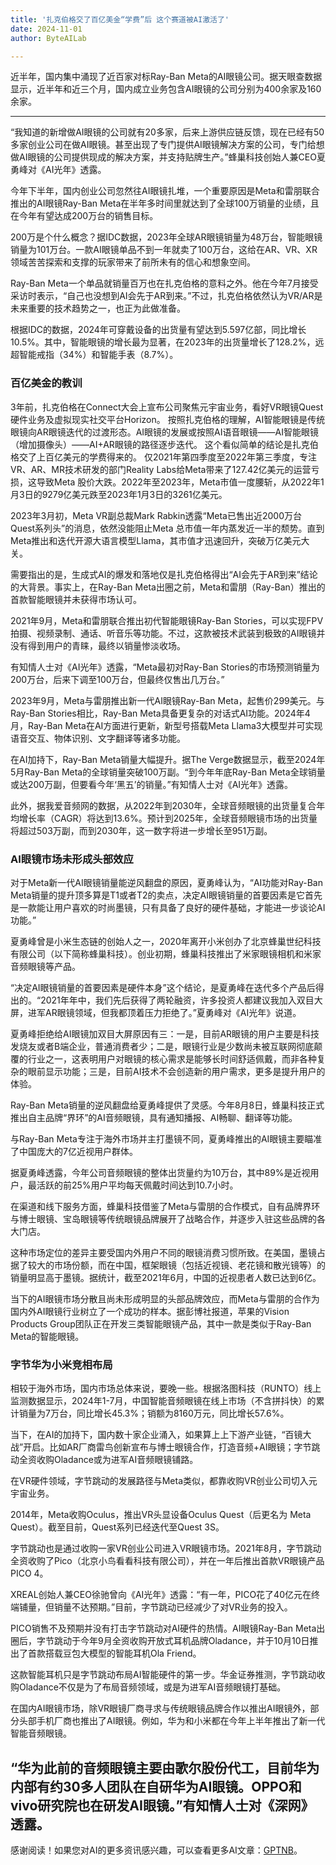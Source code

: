 ```yaml
---
title: '扎克伯格交了百亿美金“学费”后 这个赛道被AI激活了'
date: 2024-11-01
author: ByteAILab

---
```


近半年，国内集中涌现了近百家对标Ray-Ban Meta的AI眼镜公司。据天眼查数据显示，近半年和近三个月，国内成立业务包含AI眼镜的公司分别为400余家及160余家。

---
“我知道的新增做AI眼镜的公司就有20多家，后来上游供应链反馈，现在已经有50多家创业公司在做AI眼镜。甚至出现了专门提供AI眼镜解决方案的公司，专门给想做AI眼镜的公司提供现成的解决方案，并支持贴牌生产。”蜂巢科技创始人兼CEO夏勇峰对《AI光年》透露。

今年下半年，国内创业公司忽然往AI眼镜扎堆，一个重要原因是Meta和雷朋联合推出的AI眼镜Ray-Ban Meta在半年多时间里就达到了全球100万销量的业绩，且在今年有望达成200万台的销售目标。

200万是个什么概念？据IDC数据，2023年全球AR眼镜销量为48万台，智能眼镜销量为101万台。一款AI眼镜单品不到一年就卖了100万台，这给在AR、VR、XR领域苦苦探索和支撑的玩家带来了前所未有的信心和想象空间。

Ray-Ban Meta一个单品就销量百万也在扎克伯格的意料之外。他在今年7月接受采访时表示，“自己也没想到AI会先于AR到来。”不过，扎克伯格依然认为VR/AR是未来重要的技术趋势之一，也正为此做准备。

根据IDC的数据，2024年可穿戴设备的出货量有望达到5.597亿部，同比增长10.5%。其中，智能眼镜的增长最为显著，在2023年的出货量增长了128.2%，远超智能戒指（34%）和智能手表（8.7%）。

### 百亿美金的教训

3年前，扎克伯格在Connect大会上宣布公司聚焦元宇宙业务，看好VR眼镜Quest硬件业务及虚拟现实社交平台Horizon。
按照扎克伯格的理解，AI智能眼镜是传统眼镜向AR眼镜迭代的过渡形态。AI眼镜的发展或按照AI语音眼镜——AI智能眼镜（增加摄像头）——AI+AR眼镜的路径逐步迭代。
这个看似简单的结论是扎克伯格交了上百亿美元的学费得来的。
仅2021年第四季度至2022年第三季度，专注VR、AR、MR技术研发的部门Reality Labs给Meta带来了127.42亿美元的运营亏损，这导致Meta 股价大跌。2022年至2023年，Meta市值一度腰斩，从2022年1月3日的9279亿美元跌至2023年1月3日的3261亿美元。

2023年3月初，Meta VR副总裁Mark Rabkin透露“Meta已售出近2000万台Quest系列头”的消息，依然没能阻止Meta 总市值一年内蒸发近一半的颓势。直到Meta推出和迭代开源大语言模型Llama，其市值才迅速回升，突破万亿美元大关。

需要指出的是，生成式AI的爆发和落地仅是扎克伯格得出“AI会先于AR到来”结论的大背景。事实上，在Ray-Ban Meta出圈之前，Meta和雷朋（Ray-Ban）推出的首款智能眼镜并未获得市场认可。

2021年9月，Meta和雷朋联合推出初代智能眼镜Ray-Ban Stories，可以实现FPV拍摄、视频录制、通话、听音乐等功能。不过，这款被技术武装到极致的AI眼镜并没有得到用户的青睐，最终以销量惨淡收场。

有知情人士对《AI光年》透露，“Meta最初对Ray-Ban Stories的市场预测销量为200万台，后来下调至100万台，但最终仅售出几万台。”

2023年9月，Meta与雷朋推出新一代AI眼镜Ray-Ban Meta，起售价299美元。与Ray-Ban Stories相比，Ray-Ban Meta具备更复杂的对话式AI功能。2024年4月，Ray-Ban Meta在AI方面进行更新，新型号搭载Meta Llama3大模型并可实现语音交互、物体识别、文字翻译等诸多功能。

在AI加持下，Ray-Ban Meta销量大幅提升。据The Verge数据显示，截至2024年5月Ray-Ban Meta的全球销量突破100万副。“到今年年底Ray-Ban Meta全球销量或达200万副，但要看今年‘黑五’的销量。”有知情人士对《AI光年》透露。

此外，据我爱音频网的数据，从2022年到2030年，全球音频眼镜的出货量复合年均增长率（CAGR）将达到13.6%。预计到2025年，全球音频眼镜市场的出货量将超过503万副，而到2030年，这一数字将进一步增长至951万副。

### AI眼镜市场未形成头部效应

对于Meta新一代AI眼镜销量能逆风翻盘的原因，夏勇峰认为，“AI功能对Ray-Ban Meta销量的提升顶多算是T1或者T2的卖点，决定AI眼镜销量的首要因素是它首先是一款能让用户喜欢的时尚墨镜，只有具备了良好的硬件基础，才能进一步谈论AI功能。”

夏勇峰曾是小米生态链的创始人之一，2020年离开小米创办了北京蜂巢世纪科技有限公司（以下简称蜂巢科技）。创业初期，蜂巢科技推出了米家眼镜相机和米家音频眼镜等产品。

“决定AI眼镜销量的首要因素是硬件本身”这个结论，是夏勇峰在迭代多个产品后得出的。“2021年年中，我们先后获得了两轮融资，许多投资人都建议我加入双目大屏，进军AR眼镜领域，但我都顶着压力拒绝了。”夏勇峰对《AI光年》说道。

夏勇峰拒绝给AI眼镜加双目大屏原因有三：一是，目前AR眼镜的用户主要是科技发烧友或者B端企业，普通消费者少；二是，眼镜行业是少数尚未被互联网彻底颠覆的行业之一，这表明用户对眼镜的核心需求是能够长时间舒适佩戴，而非各种复杂的眼前显示功能；三是，目前AI技术不会创造新的用户需求，更多是提升用户的体验。

Ray-Ban Meta销量的逆风翻盘给夏勇峰提供了灵感。今年8月8日，蜂巢科技正式推出自主品牌“界环”的AI音频眼镜，具有通知播报、AI畅聊、翻译等功能。

与Ray-Ban Meta专注于海外市场并主打墨镜不同，夏勇峰推出的AI眼镜主要瞄准了中国庞大的7亿近视用户群体。

据夏勇峰透露，今年公司音频眼镜的整体出货量约为10万台，其中89%是近视用户，最活跃的前25%用户平均每天佩戴时间达到10.7小时。

在渠道和线下服务方面，蜂巢科技借鉴了Meta与雷朋的合作模式，自有品牌界环与博士眼镜、宝岛眼镜等传统眼镜品牌展开了战略合作，并逐步入驻这些品牌的各大门店。

这种市场定位的差异主要受国内外用户不同的眼镜消费习惯所致。在美国，墨镜占据了较大的市场份额，而在中国，框架眼镜（包括近视镜、老花镜和散光镜等）的销量明显高于墨镜。据统计，截至2021年6月，中国的近视患者人数已达到6亿。

当下的AI眼镜市场分散且尚未形成明显的头部品牌效应，而Meta与雷朋的合作为国内外AI眼镜行业树立了一个成功的样本。据彭博社报道，苹果的Vision Products Group团队正在开发三类智能眼镜产品，其中一款是类似于Ray-Ban Meta的智能眼镜。

### 字节华为小米竞相布局

相较于海外市场，国内市场总体来说，要晚一些。根据洛图科技（RUNTO）线上监测数据显示，2024年1-7月，中国智能音频眼镜在线上市场（不含拼抖快）的累计销量为7万台，同比增长45.3%；销额为8160万元，同比增长57.6%。

当下，在AI的加持下，国内数十家企业涌入，如果算上上下游产业链，“百镜大战”开启。比如AR厂商雷鸟创新宣布与博士眼镜合作，打造音频+AI眼镜；字节跳动全资收购Oladance或为进军AI音频眼镜铺路。

在VR硬件领域，字节跳动的发展路径与Meta类似，都靠收购VR创业公司切入元宇宙业务。

2014年，Meta收购Oculus，推出VR头显设备Oculus Quest（后更名为 Meta Quest）。截至目前，Quest系列已经迭代至Quest 3S。

字节跳动也是通过收购一家VR创业公司进入VR眼镜市场。2021年8月，字节跳动全资收购了Pico（北京小鸟看看科技有限公司），并在一年后推出首款VR眼镜产品PICO 4。

XREAL创始人兼CEO徐驰曾向《AI光年》透露：“有一年，PICO花了40亿元在终端铺量，但销量不达预期。”目前，字节跳动已经减少了对VR业务的投入。

PICO销售不及预期并没有打击字节跳动对AI硬件的热情。AI眼镜Ray-Ban Meta出圈后，字节跳动于今年9月全资收购开放式耳机品牌Oladance，并于10月10日推出了首款搭载豆包大模型的智能耳机Ola Friend。

这款智能耳机只是字节跳动布局AI智能硬件的第一步。华金证券推测，字节跳动收购Oladance不仅是为了布局音频领域，或是为进军AI音频眼镜打基础。

在国内AI眼镜市场，除VR眼镜厂商寻求与传统眼镜品牌合作以推出AI眼镜外，部分头部手机厂商也推出了AI眼镜。例如，华为和小米都在今年上半年推出了新一代智能音频眼镜。

“华为此前的音频眼镜主要由歌尔股份代工，目前华为内部有约30多人团队在自研华为AI眼镜。OPPO和vivo研究院也在研发AI眼镜。”有知情人士对《深网》透露。
---
感谢阅读！如果您对AI的更多资讯感兴趣，可以查看更多AI文章：[GPTNB](https://gptnb.com)。